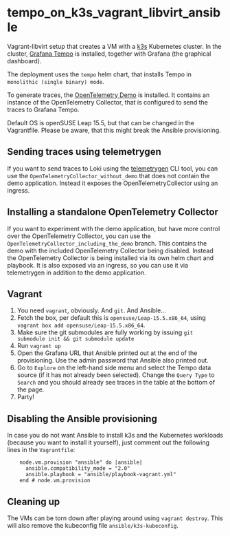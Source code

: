 # tempo_on_k3s_vagrant_libvirt_ansible

Vagrant-libvirt setup that creates a VM with a [k3s](k3s.io) Kubernetes cluster.
In the cluster, [Grafana Tempo](https://grafana.com/docs/tempo/latest/) is
installed, together with Grafana (the graphical dashboard).

The deployment uses the `tempo` helm chart, that installs Tempo in `monolithic
(single binary) mode`.

To generate traces, the [OpenTelemetry
Demo](https://opentelemetry.io/docs/kubernetes/helm/demo/) is installed. It
contains an instance of the OpenTelemetry Collector, that is configured to send
the traces to Grafana Tempo.

Default OS is openSUSE Leap 15.5, but that can be changed in the Vagrantfile.
Please be aware, that this might break the Ansible provisioning.

## Sending traces using telemetrygen

If you want to send traces to Loki using the
[telemetrygen](https://github.com/open-telemetry/opentelemetry-collector-contrib/tree/main/cmd/telemetrygen)
CLI tool, you can use the `OpenTelemetryCollector_without_demo` that does not
contain the demo application. Instead it exposes the OpenTelemetryCollector
using an ingress.

## Installing a standalone OpenTelemetry Collector

If you want to experiment with the demo application, but have more control over
the OpenTelemetry Collector, you can use the
`OpenTelemetryCollector_including_the_demo` branch. This contains the demo with
the included OpenTelemetry Collector being disabled. Instead the OpenTelemetry
Collector is being installed via its own helm chart and playbook. It is also
exposed via an ingress, so you can use it via telemetrygen in addition to the
demo application.

## Vagrant

1. You need `vagrant`, obviously. And `git`. And Ansible...
1. Fetch the box, per default this is `opensuse/Leap-15.5.x86_64`, using
   `vagrant box add opensuse/Leap-15.5.x86_64`.
1. Make sure the git submodules are fully working by issuing
   `git submodule init && git submodule update`
1. Run `vagrant up`
1. Open the Grafana URL that Ansible printed out at the end of the provisioning.
   Use the admin password that Ansible also printed out.
1. Go to `Explore` on the left-hand side menu and select the Tempo data source
   (if it has not already been selected). Change the `Query Type` to `Search`
   and you should already see traces in the table at the bottom of the page.
1. Party!

## Disabling the Ansible provisioning

In case you do not want Ansible to install k3s and the Kubernetes workloads
(because you want to install it yourself), just comment out the following lines
in the `Vagrantfile`:

```
    node.vm.provision "ansible" do |ansible|
      ansible.compatibility_mode = "2.0"
      ansible.playbook = "ansible/playbook-vagrant.yml"
    end # node.vm.provision
```

## Cleaning up

The VMs can be torn down after playing around using `vagrant destroy`. This will
also remove the kubeconfig file `ansible/k3s-kubeconfig`.
